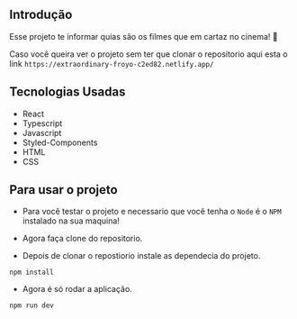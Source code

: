 ## Introdução 
Esse projeto te informar quias são os filmes que em cartaz no cinema! 🤩

Caso você queira ver o projeto sem ter que clonar o repositorio aqui esta o link `https://extraordinary-froyo-c2ed82.netlify.app/`

## Tecnologias Usadas 
- React
- Typescript
- Javascript
- Styled-Components
- HTML
- CSS
  
 ## Para usar o projeto 
 - Para você testar o projeto e necessario que você tenha o `Node` é o `NPM` instalado na sua maquina!
 
 - Agora faça clone do repositorio.
 - Depois de clonar o repostiorio instale as dependecia do projeto.
 ```
 npm install
 ```
 - Agora é só rodar a aplicação.
 ```
 npm run dev
 ```
